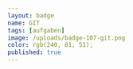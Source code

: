 ```yaml
---
layout: badge
name: GIT
tags: [aufgaben]
image: /uploads/badge-107-git.png
color: rgb(240, 81, 51);
published: true
---
```


